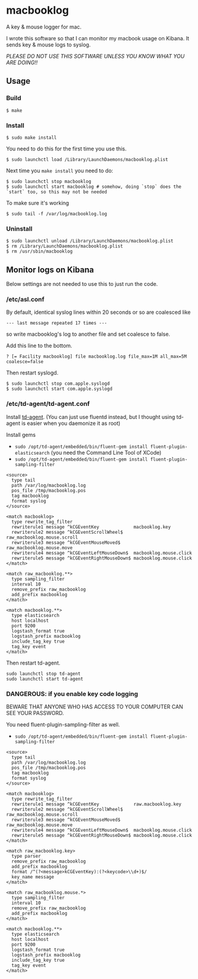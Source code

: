 # macbooklog

A key & mouse logger for mac.

I wrote this software so that I can monitor my macbook usage on Kibana. It sends key & mouse logs to syslog.

_PLEASE DO NOT USE THIS SOFTWARE UNLESS YOU KNOW WHAT YOU ARE DOING!!_

## Usage

### Build

```
$ make
```

### Install

```
$ sudo make install
```

You need to do this for the first time you use this.

```
$ sudo launchctl load /Library/LaunchDaemons/macbooklog.plist
```

Next time you `make install` you need to do:

```
$ sudo launchctl stop macbooklog
$ sudo launchctl start macbooklog # somehow, doing `stop` does the `start` too, so this may not be needed
```

To make sure it's working

```
$ sudo tail -f /var/log/macbooklog.log
```

### Uninstall

```
$ sudo launchctl unload /Library/LaunchDaemons/macbooklog.plist
$ rm /Library/LaunchDaemons/macbooklog.plist
$ rm /usr/sbin/macbooklog
```

## Monitor logs on Kibana

Below settings are not needed to use this to just run the code.

### /etc/asl.conf

By default, identical syslog lines within 20 seconds or so are coalesced like

```
--- last message repeated 17 times ---
```

so write macbooklog's log to another file and set coalesce to false.

Add this line to the bottom.

```
? [= Facility macbooklog] file macbooklog.log file_max=1M all_max=5M coalesce=false
```

Then restart syslogd.

```
$ sudo launchctl stop com.apple.syslogd
$ sudo launchctl start com.apple.syslogd
```

### /etc/td-agent/td-agent.conf

Install [td-agent](http://docs.fluentd.org/articles/install-by-dmg).
(You can just use fluentd instead, but I thought using td-agent is easier when you daemonize it as root)

Install gems

 * `sudo /opt/td-agent/embedded/bin/fluent-gem install fluent-plugin-elasticsearch` (you need the Command Line Tool of XCode)
 * `sudo /opt/td-agent/embedded/bin/fluent-gem install fluent-plugin-sampling-filter`

```
<source>
  type tail
  path /var/log/macbooklog.log
  pos_file /tmp/macbooklog.pos
  tag macbooklog
  format syslog
</source>

<match macbooklog>
  type rewrite_tag_filter
  rewriterule1 message ^kCGEventKey             macbooklog.key
  rewriterule2 message ^kCGEventScrollWheel$    raw_macbooklog.mouse.scroll
  rewriterule3 message ^kCGEventMouseMoved$     raw_macbooklog.mouse.move
  rewriterule4 message ^kCGEventLeftMouseDown$  macbooklog.mouse.click
  rewriterule5 message ^kCGEventRightMouseDown$ macbooklog.mouse.click
</match>

<match raw_macbooklog.**>
  type sampling_filter
  interval 10
  remove_prefix raw_macbooklog
  add_prefix macbooklog
</match>

<match macbooklog.**>
  type elasticsearch
  host localhost
  port 9200
  logstash_format true
  logstash_prefix macbooklog
  include_tag_key true
  tag_key event
</match>
```

Then restart td-agent.

```
sudo launchctl stop td-agent
sudo launchctl start td-agent
```

### DANGEROUS: if you enable key code logging

BEWARE THAT ANYONE WHO HAS ACCESS TO YOUR COMPUTER CAN SEE YOUR PASSWORD.

You need fluent-plugin-sampling-filter as well.

 * `sudo /opt/td-agent/embedded/bin/fluent-gem install fluent-plugin-sampling-filter`

```
<source>
  type tail
  path /var/log/macbooklog.log
  pos_file /tmp/macbooklog.pos
  tag macbooklog
  format syslog
</source>

<match macbooklog>
  type rewrite_tag_filter
  rewriterule1 message ^kCGEventKey             raw.macbooklog.key
  rewriterule2 message ^kCGEventScrollWheel$    raw_macbooklog.mouse.scroll
  rewriterule3 message ^kCGEventMouseMoved$     raw_macbooklog.mouse.move
  rewriterule4 message ^kCGEventLeftMouseDown$  macbooklog.mouse.click
  rewriterule5 message ^kCGEventRightMouseDown$ macbooklog.mouse.click
</match>

<match raw_macbooklog.key>
  type parser
  remove_prefix raw_macbooklog
  add_prefix macbooklog
  format /^(?<message>kCGEventKey):(?<keycode>\\d+)$/
  key_name message
</match>

<match raw_macbooklog.mouse.*>
  type sampling_filter
  interval 10
  remove_prefix raw_macbooklog
  add_prefix macbooklog
</match>

<match macbooklog.**>
  type elasticsearch
  host localhost
  port 9200
  logstash_format true
  logstash_prefix macbooklog
  include_tag_key true
  tag_key event
</match>
```
